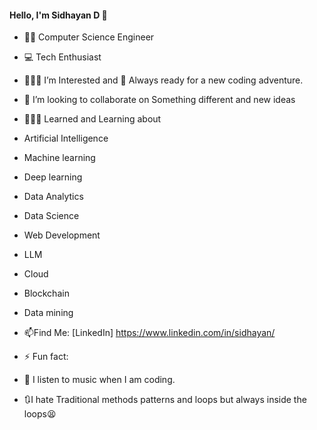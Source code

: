 #### Hello, I'm Sidhayan D 👋


-  👨‍💻 Computer Science Engineer
-  💻 Tech Enthusiast
  
- 👩🏻‍🚀 I’m  Interested and 🚀 Always ready for a new coding adventure.
- 👯 I’m looking to collaborate on Something different and  new ideas
  
-  👨🏻‍💻 Learned and Learning about
-  Artificial Intelligence
-  Machine learning
-  Deep learning
-  Data Analytics
-  Data Science
-  Web Development
-  LLM
-  Cloud
-  Blockchain
-  Data mining
  
- 📫Find Me: [LinkedIn] https://www.linkedin.com/in/sidhayan/
  
- ⚡ Fun fact:
- 🎵 I listen to music when I am coding.
- 🔃I hate Traditional methods patterns and loops but always inside the loops😫
